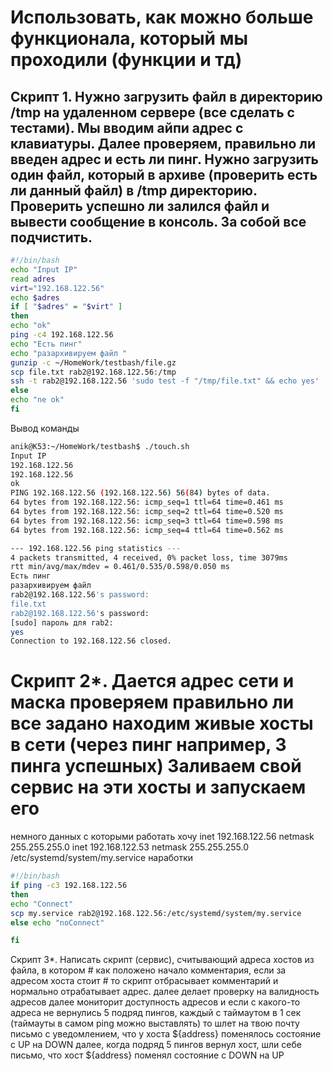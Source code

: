 # Использовать, как можно больше функционала, который мы проходили (функции и тд)

## Скрипт 1. Нужно загрузить файл в директорию /tmp на удаленном сервере (все сделать c тестами). Мы вводим айпи адрес с клавиатуры. Далее проверяем, правильно ли введен адрес и есть ли пинг. Нужно загрузить один файл, который в архиве (проверить есть ли данный файл) в /tmp директорию. Проверить успешно ли залился файл и вывести сообщение в консоль. За собой все подчистить. ##
```bash
#!/bin/bash
echo "Input IP"
read adres
virt="192.168.122.56"
echo $adres
if [ "$adres" = "$virt" ]
then 
echo "ok"
ping -c4 192.168.122.56
echo "Есть пинг"
echo "разархивируем файл "
gunzip -c ~/HomeWork/testbash/file.gz
scp file.txt rab2@192.168.122.56:/tmp
ssh -t rab2@192.168.122.56 'sudo test -f "/tmp/file.txt" && echo yes'
else 
echo "ne ok"
fi
```
Вывод команды 

```bash
anik@K53:~/HomeWork/testbash$ ./touch.sh
Input IP
192.168.122.56
192.168.122.56
ok
PING 192.168.122.56 (192.168.122.56) 56(84) bytes of data.
64 bytes from 192.168.122.56: icmp_seq=1 ttl=64 time=0.461 ms
64 bytes from 192.168.122.56: icmp_seq=2 ttl=64 time=0.520 ms
64 bytes from 192.168.122.56: icmp_seq=3 ttl=64 time=0.598 ms
64 bytes from 192.168.122.56: icmp_seq=4 ttl=64 time=0.562 ms

--- 192.168.122.56 ping statistics ---
4 packets transmitted, 4 received, 0% packet loss, time 3079ms
rtt min/avg/max/mdev = 0.461/0.535/0.598/0.050 ms
Есть пинг
разархивируем файл 
rab2@192.168.122.56's password: 
file.txt                                                                                                100%    0     0.0KB/s   00:00    
rab2@192.168.122.56's password: 
[sudo] пароль для rab2: 
yes
Connection to 192.168.122.56 closed.
```

# Скрипт 2*. Дается адрес сети и маска проверяем правильно ли все задано находим живые хосты в сети (через пинг например, 3 пинга успешных) Заливаем свой сервис на эти хосты и запускаем его
немного данных с которыми работать хочу 
inet 192.168.122.56  netmask 255.255.255.0
inet 192.168.122.53  netmask 255.255.255.0
/etc/systemd/system/my.service
наработки 
```bash
#!/bin/bash
if ping -c3 192.168.122.56
then 
echo "Connect"
scp my.service rab2@192.168.122.56:/etc/systemd/system/my.service
else echo "noConnect"

fi
```
Скрипт 3*.
Написать скрипт (сервис), считывающий адреса хостов из файла, в котором # как
положено начало комментария, если за адресом хоста стоит # то скрипт
отбрасывает комментарий и нормально отрабатывает адрес.
далее делает проверку на валидность адресов
далее мониторит доступность адресов и если с какого-то адреса не вернулись 5
подряд пингов, каждый с таймаутом в 1 сек (таймауты в самом ping можно
выставлять) то шлет на твою почту письмо с уведомлением, что у хоста ${address}
поменялось состояние с UP на DOWN
далее, когда подряд 5 пингов вернул хост, шли себе письмо, что хост ${address}
поменял состояние с DOWN на UP